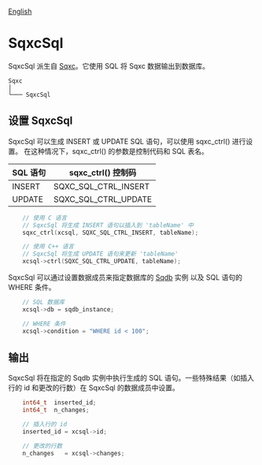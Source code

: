 [English](SqxcSql.md)

# SqxcSql

SqxcSql 派生自 [Sqxc](Sqxc.cn.md)。它使用 SQL 将 Sqxc 数据输出到数据库。

	Sqxc
	│
	└─── SqxcSql

## 设置 SqxcSql

SqxcSql 可以生成 INSERT 或 UPDATE SQL 语句，可以使用 sqxc_ctrl() 进行设置。
在这种情况下，sqxc_ctrl() 的参数是控制代码和 SQL 表名。

| SQL 语句      | sqxc_ctrl() 控制码        |
| ------------- | ------------------------- |
| INSERT        | SQXC_SQL_CTRL_INSERT      |
| UPDATE        | SQXC_SQL_CTRL_UPDATE      |

```c++
	// 使用 C 语言
	// SqxcSql 将生成 INSERT 语句以插入到 'tableName' 中
	sqxc_ctrl(xcsql, SQXC_SQL_CTRL_INSERT, tableName);

	// 使用 C++ 语言
	// SqxcSql 将生成 UPDATE 语句来更新 'tableName'
	xcsql->ctrl(SQXC_SQL_CTRL_UPDATE, tableName);
```

SqxcSql 可以通过设置数据成员来指定数据库的 [Sqdb](Sqdb.cn.md) 实例 以及 SQL 语句的 WHERE 条件。

```c
	// SQL 数据库
	xcsql->db = sqdb_instance;

	// WHERE 条件
	xcsql->condition = "WHERE id < 100";
```

## 输出

SqxcSql 将在指定的 Sqdb 实例中执行生成的 SQL 语句。一些特殊结果（如插入行的 id 和更改的行数）在 SqxcSql 的数据成员中设置。

```c
	int64_t  inserted_id;
	int64_t  n_changes;

	// 插入行的 id
	inserted_id = xcsql->id;

	// 更改的行数
	n_changes   = xcsql->changes;
```
